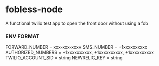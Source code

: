 # fobless-node


A functional twilio test app to open the front door without using a fob

### ENV FORMAT
FORWARD_NUMBER = xxx-xxx-xxxx
SMS_NUMBER = +1xxxxxxxxxx
AUTHORIZED_NUMBERS = +1xxxxxxxxxx, +1xxxxxxxxxx, +1xxxxxxxxxx
TWILIO_ACCOUNT_SID = string
NEWRELIC_KEY = string
